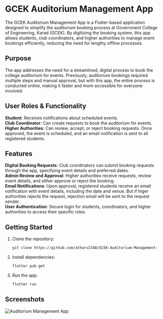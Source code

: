 # GCEK Auditorium Management App
The GCEK Auditorium Management App is a Flutter-based application designed to simplify the auditorium booking process at Government College of Engineering, Karad (GCEK). By digitizing the booking system, this app allows students, club coordinators, and higher authorities to manage event bookings efficiently, reducing the need for lengthy offline processes.

## Purpose
The app addresses the need for a streamlined, digital process to book the college auditorium for events. Previously, auditorium bookings required multiple steps and manual approval, but with this app, the entire process is conducted online, making it faster and more accessible for everyone involved.

## User Roles & Functionality
**Student**: Receives notifications about scheduled events.  
**Club Coordinator**: Can create requests to book the auditorium for events.  
**Higher Authorities**: Can review, accept, or reject booking requests. Once approved, the event is scheduled, and an email notification is sent to all registered students.  

## Features
**Digital Booking Requests**: Club coordinators can submit booking requests through the app, specifying event details and preferred dates.  
**Admin Review and Approval**: Higher authorities receive requests, review event details, and either approve or reject the booking.  
**Email Notifications**: Upon approval, registered students receive an email notification with event details, including the date and venue. But if higer authorities rejects the request, rejection email will be sent to the request sender.   
**User Authentication**: Secure login for students, coordinators, and higher authorities to access their specific roles.  

## Getting Started

1. Clone the repository:

   ```bash
   git clone https://github.com/atharv2348/GCEK-Auditorium-Management-App.git

2. Install dependencies:

   ```bash
   flutter pub get

3. Run the app:

   ```bash
   flutter run

## Screenshots

![Auditorium Management App](https://github.com/user-attachments/assets/31884c24-f3b4-4e5c-b5c6-06e87c1f77a6)


